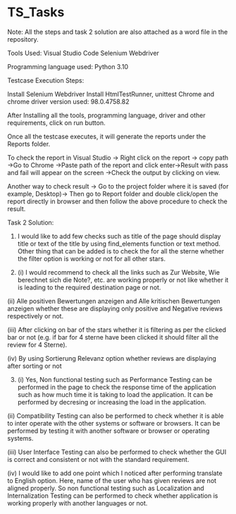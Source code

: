 # TS_Tasks
Note: All the steps and task 2 solution are also attached as a word file in the repository.

Tools Used:
Visual Studio Code
Selenium Webdriver

Programming language used:
Python 3.10

Testcase Execution Steps:

Install Selenium Webdriver
Install HtmlTestRunner, unittest
Chrome and chrome driver version used: 98.0.4758.82

After Installing all the tools, programming language, driver and other requirements, click on run button.

Once all the testcase executes, it will generate the reports under the Reports folder.

To check the report in Visual Studio -> Right click on the report -> copy path ->Go to Chrome ->Paste path of the report and click enter->Result with pass and fail will appear on the screen ->Check the output by clicking on view.

Another way to check result -> Go to the project folder where it is saved (for example, Desktop)-> Then go to Report folder and double click/open the report directly in browser and then follow the above procedure to check the result.


Task 2 Solution:

1. I would like to add few checks such as title of the page should display title or text of the title by using find_elements function or text method. 
Other thing that can be added is to check the for all the sterne whether the filter option is working or not for all other stars.

2. (i) I would recommend to check all the links such as Zur Website, Wie berechnet sich die Note?, etc. are working properly or not like whether it is leading to the required destination page or not.

(ii) Alle positiven Bewertungen anzeigen and Alle kritischen Bewertungen anzeigen whether these are displaying only positive and Negative reviews respectively or not.

(iii) After clicking on bar of the stars whether it is filtering as per the clicked bar or not (e.g. if bar for 4 sterne have been clicked it should filter all the review for 4 Sterne).

(iv) By using Sortierung Relevanz option whether reviews are displaying after sorting or not

3. (i) Yes, Non functional testing such as Performance Testing can be performed in the page to check the response time of the application such as how much time it is taking to load the application. It can be performed by decresing or increasing the load in the application. 

(ii) Compatibility Testing can also be performed to check whether it is able to inter operate with the other systems or software or browsers. It can be performed by testing it with another software or browser or operating systems.

(iii) User Interface Testing can also be performed to check whether the GUI is correct and consistent or not with the standard requirement. 
  
(iv) I would like to add one point which I noticed after performing translate to English option. Here, name of the user who has given reviews are not aligned properly. So non functional testing such as Localization and Internalization Testing can be performed to check whether application is working properly with another languages or not.

